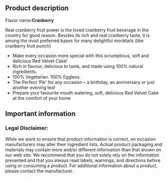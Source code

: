 ## **Product description**

Flavor name:**Cranberry**

Real cranberry fruit power is the loved cranberry fruit beverage in the country for good reason. Besides its rich and real cranberry taste, it is among the most preferred bases for many delightful mocktails (like cranberry fruit punch)

- Make every occasion more special with this scrumptious, soft and delicious Red Velvet Cake!
- Rich in flavour, delicious to taste, and made using 100% natural ingredients.
- 100% Vegetarian. 100% Eggless.
- The Perfect ‘Pik’ for any occasion – a birthday, an anniversary or just another evening tea!
- Prepare your favourite mouth watering, soft, delicious Red Velvet Cake at the comfort of your home

## **Important information**

### **Legal Disclaimer:**

While we work to ensure that product information is correct, on occasion manufacturers may alter their ingredient lists. Actual product packaging and materials may contain more and/or different information than that shown on our web site. We recommend that you do not solely rely on the information presented and that you always read labels, warnings, and directions before using or consuming a product. For additional information about a product, please contact the manufacturer.
